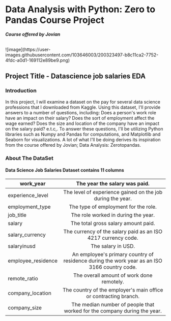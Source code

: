 # Data Analysis with Python: Zero to Pandas Course Project

***Course offered by Jovian***

<br/>
![image](https://user-images.githubusercontent.com/103646003/200323497-b8c11ca2-7752-4fdc-a0d1-169112e89be9.png)
<br/>

## Project Title - Datascience job salaries EDA

### Introduction

In this project, I will examine a dataset on the pay for several data science professions that I downloaded from Kaggle. Using this dataset, I'll provide answers to a number of questions, including: Does a person's work role have an impact on their salary? Does the sort of employment affect the wage earned? Does the size and location of the company have an impact on the salary paid? e.t.c,. To answer these questions, I'll be utilizing Python libraries such as Numpy and Pandas for computations, and Matplotlib and Seaborn for visualizations. A lot of what I'll be doing derives its inspiration from the course offered by Jovian; Data Analysis: Zerotopandas.

### About The DataSet

#### Data Science Job Salaries Dataset contains 11 columns

| work_year          | The year the salary was paid.                                                                |
| ------------------ | :------------------------------------------------------------------------------------------: |
| experience_level   | The level of experience gained on the job during the year.                                   |
| employment_type    | The type of employment for the role.                                                         |
| job_title          | The role worked in during the year.                                                          |
| salary             | The total gross salary amount paid.                                                          |
| salary_currency    | The currency of the salary paid as an ISO 4217 currency code.                                |
| salaryinusd        | The salary in USD.                                                                           |
| employee_residence | An employee's primary country of residence during the work year as an ISO 3166 country code. |
| remote_ratio       | The overall amount of work done remotely.                                                    |
| company_location   | The country of the employer's main office or contracting branch.                             |
| company_size       | The median number of people that worked for the company during the year.                     |
